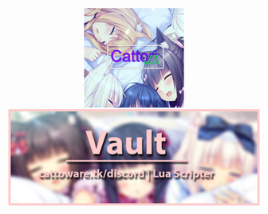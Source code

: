 <div style="text-align:center">
  <img src="https://github.com/VaultGitos/VaultGitos/raw/main/rsz_unknown.png" /></div>
  <img src="https://github.com/VaultGitos/VaultGitos/raw/main/tq_lololoololloo6.png" /></div>
